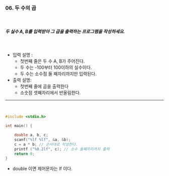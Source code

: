 ### 06. 두 수의 곱

<br>

##### 두 실수 A, B를 입력받아 그 곱을 출력하는 프로그램을 작성하세요.

<br>

- 입력 설명 :
  - 첫번째 줄은 두 수 A, B가 주어진다.
  - 두 수는 -100부터 100이하의 실수이다.
  - 두 수는 소수점 둘 째자리까지만 입력된다.
    <br>
- 출력 설명:
  - 첫번째 줄에 곱을 출력한다
  - 소숫점 셋째자리에서 반올림한다.

---

<br>

```c
#include <stdio.h>

int main() {

	double a, b, c;
	scanf("%lf %lf", &a, &b);
	c = a * b; // 순서대로 작성한다.
	printf ("%0.2lf", c); // 소수 둘째자리까지 출력
	return 0;
}
```

- double 이면 제어문자는 lf 이다.
